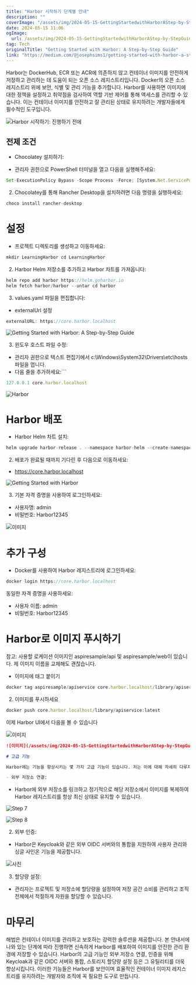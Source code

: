 ```yaml
---
title: "Harbor 시작하기 단계별 안내"
description: ""
coverImage: "/assets/img/2024-05-15-GettingStartedwithHarborAStep-by-StepGuide_0.png"
date: 2024-05-15 11:06
ogImage: 
  url: /assets/img/2024-05-15-GettingStartedwithHarborAStep-by-StepGuide_0.png
tag: Tech
originalTitle: "Getting Started with Harbor: A Step-by-Step Guide"
link: "https://medium.com/@josephsims1/getting-started-with-harbor-a-step-by-step-guide-e782558de78a"
---
```



Harbor는 DockerHub, ECR 또는 ACR에 의존하지 않고 컨테이너 이미지를 안전하게 저장하고 관리하는 데 도움이 되는 오픈 소스 레지스트리입니다. Docker의 오픈 소스 레지스트리 위에 보안, 식별 및 관리 기능을 추가합니다. Harbor를 사용하면 이미지에 대한 정책을 설정하고 취약점을 검사하여 역할 기반 제어를 통해 액세스를 관리할 수 있습니다. 이는 컨테이너 이미지를 안전하고 잘 관리된 상태로 유지하려는 개발자들에게 필수적인 도구입니다.

![Harbor 시작하기: 진행하기 전에](/assets/img/2024-05-15-GettingStartedwithHarborAStep-by-StepGuide_0.png)

## 전제 조건

- Chocolatey 설치하기:



- 관리자 권한으로 PowerShell 터미널을 열고 다음을 실행해주세요:

```js
Set-ExecutionPolicy Bypass -Scope Process -Force; [System.Net.ServicePointManager]::SecurityProtocol = [System.Net.ServicePointManager]::SecurityProtocol -bor 3072; iex ((New-Object System.Net.WebClient).DownloadString('https://community.chocolatey.org/install.ps1'))
```

2. Chocolatey를 통해 Rancher Desktop을 설치하려면 다음 명령을 실행하세요:



```js
choco install rancher-desktop
```

# 설정

- 프로젝트 디렉토리를 생성하고 이동하세요:

```js
mkdir LearningHarbor cd LearningHarbor
```



2. Harbor Helm 저장소를 추가하고 Harbor 차트를 가져옵니다:

```js
helm repo add harbor https://helm.goharbor.io
helm fetch harbor/harbor --untar cd harbor
```

3. values.yaml 파일을 편집합니다:

- externalUrl 설정



```js
externalURL: https://core.harbor.localhost
```

![Getting Started with Harbor: A Step-by-Step Guide](/assets/img/2024-05-15-GettingStartedwithHarborAStep-by-StepGuide_1.png)

3. 윈도우 호스트 파일 수정:

- 관리자 권한으로 텍스트 편집기에서 c:\Windows\System32\Drivers\etc\hosts 파일을 엽니다.
- 다음 줄을 추가하세요:```



```js
127.0.0.1 core.harbor.localhost
```

![Harbor](/assets/img/2024-05-15-GettingStartedwithHarborAStep-by-StepGuide_2.png)

# Harbor 배포

- Harbor Helm 차트 설치:



```js
helm upgrade harbor-release . --namespace harbor-helm --create-namespace --wait --install
```

2. 배포가 완료될 때까지 기다린 후 다음으로 이동하세요:

- https://core.harbor.localhost

![Getting Started with Harbor](/assets/img/2024-05-15-GettingStartedwithHarborAStep-by-StepGuide_3.png)



3. 기본 자격 증명을 사용하여 로그인하세요:

- 사용자명: admin
- 비밀번호: Harbor12345

![이미지](/assets/img/2024-05-15-GettingStartedwithHarborAStep-by-StepGuide_4.png)

# 추가 구성



- Docker를 사용하여 Harbor 레지스트리에 로그인하세요:

```js
docker login https://core.harbor.localhost
```

동일한 자격 증명을 사용하세요:

- 사용자 이름: admin
- 비밀번호: Harbor12345



# Harbor로 이미지 푸시하기

참고: 사용할 로케이션 이미지인 aspiresample/api 및 aspiresample/web이 있습니다. 제 이미지 이름을 교체해도 괜찮습니다.

- 이미지에 태그 붙이기

```js
docker tag aspiresample/apiservice core.harbor.localhost/library/apiservice:latest
```



2. 이미지를 푸시하세요

```js
docker push core.harbor.localhost/library/apiservice:latest
```

이제 Harbor UI에서 다음을 볼 수 있습니다

![이미지](/assets/img/2024-05-15-GettingStartedwithHarborAStep-by-StepGuide_5.png)



```markdown
![이미지](/assets/img/2024-05-15-GettingStartedwithHarborAStep-by-StepGuide_6.png)

# 고급 기능

Harbor에는 기능을 향상시키는 몇 가지 고급 기능이 있습니다. 저는 이에 대해 자세히 다루지 않을 것입니다:

- 외부 저장소 연결:
```



- Harbor에 외부 저장소를 링크하고 정기적으로 해당 저장소에서 이미지를 복제하여 Harbor 레지스트리를 항상 최신 상태로 유지할 수 있습니다.

![Step 7](/assets/img/2024-05-15-GettingStartedwithHarborAStep-by-StepGuide_7.png)

![Step 8](/assets/img/2024-05-15-GettingStartedwithHarborAStep-by-StepGuide_8.png)

2. 외부 인증:



- Harbor은 Keycloak와 같은 외부 OIDC 서버와의 통합을 지원하여 사용자 관리와 싱글 사인온 기능을 제공합니다.

![사진](/assets/img/2024-05-15-GettingStartedwithHarborAStep-by-StepGuide_9.png)

3. 할당량 설정:

- 관리자는 프로젝트 및 저장소에 할당량을 설정하여 저장 공간 소비를 관리하고 조직 전체에서 적절하게 자원을 할당할 수 있습니다.



# 마무리

해법은 컨테이너 이미지를 관리하고 보호하는 강력한 솔루션을 제공합니다. 본 안내서에 나와 있는 단계에 따라 진행하면 신속하게 Harbor를 배포하여 이미지를 안전한 관리 환경에 저장할 수 있습니다. Harbor의 고급 기능인 외부 저장소 연결, 인증을 위해 Keycloak과 같은 OIDC 서버와 통합, 스토리지 할당량 설정 등은 그 유틸리티를 더욱 향상시킵니다. 이러한 기능들은 Harbor를 보안이며 효율적인 컨테이너 이미지 레지스트리를 유지하려는 개발자와 조직에 꼭 필요한 도구로 만듭니다.